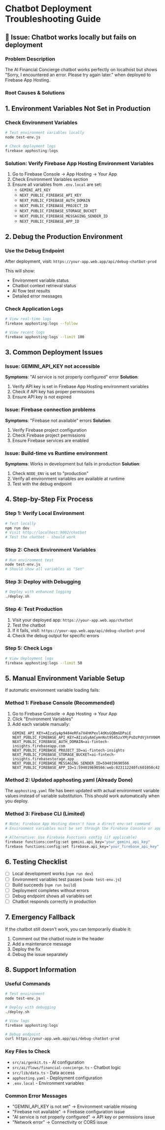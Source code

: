 # Chatbot Deployment Troubleshooting Guide

## 🚨 Issue: Chatbot works locally but fails on deployment

### **Problem Description**
The AI Financial Concierge chatbot works perfectly on localhost but shows "Sorry, I encountered an error. Please try again later." when deployed to Firebase App Hosting.

### **Root Causes & Solutions**

## 1. Environment Variables Not Set in Production

### **Check Environment Variables**
```bash
# Test environment variables locally
node test-env.js

# Check deployment logs
firebase apphosting:logs
```

### **Solution: Verify Firebase App Hosting Environment Variables**
1. Go to Firebase Console → App Hosting → Your App
2. Check Environment Variables section
3. Ensure all variables from `.env.local` are set:
   - `GEMINI_API_KEY`
   - `NEXT_PUBLIC_FIREBASE_API_KEY`
   - `NEXT_PUBLIC_FIREBASE_AUTH_DOMAIN`
   - `NEXT_PUBLIC_FIREBASE_PROJECT_ID`
   - `NEXT_PUBLIC_FIREBASE_STORAGE_BUCKET`
   - `NEXT_PUBLIC_FIREBASE_MESSAGING_SENDER_ID`
   - `NEXT_PUBLIC_FIREBASE_APP_ID`

## 2. Debug the Production Environment

### **Use the Debug Endpoint**
After deployment, visit: `https://your-app.web.app/api/debug-chatbot-prod`

This will show:
- Environment variable status
- Chatbot context retrieval status
- AI flow test results
- Detailed error messages

### **Check Application Logs**
```bash
# View real-time logs
firebase apphosting:logs --follow

# View recent logs
firebase apphosting:logs --limit 100
```

## 3. Common Deployment Issues

### **Issue: GEMINI_API_KEY not accessible**
**Symptoms**: "AI service is not properly configured" error
**Solution**: 
1. Verify API key is set in Firebase App Hosting environment variables
2. Check if API key has proper permissions
3. Ensure API key is not expired

### **Issue: Firebase connection problems**
**Symptoms**: "Firebase not available" errors
**Solution**:
1. Verify Firebase project configuration
2. Check Firebase project permissions
3. Ensure Firebase services are enabled

### **Issue: Build-time vs Runtime environment**
**Symptoms**: Works in development but fails in production
**Solution**:
1. Check `NODE_ENV` is set to "production"
2. Verify all environment variables are available at runtime
3. Test with the debug endpoint

## 4. Step-by-Step Fix Process

### **Step 1: Verify Local Environment**
```bash
# Test locally
npm run dev
# Visit http://localhost:9002/chatbot
# Test the chatbot - should work
```

### **Step 2: Check Environment Variables**
```bash
# Run environment test
node test-env.js
# Should show all variables as "Set"
```

### **Step 3: Deploy with Debugging**
```bash
# Deploy with enhanced logging
./deploy.sh
```

### **Step 4: Test Production**
1. Visit your deployed app: `https://your-app.web.app/chatbot`
2. Test the chatbot
3. If it fails, visit: `https://your-app.web.app/api/debug-chatbot-prod`
4. Check the debug output for specific errors

### **Step 5: Check Logs**
```bash
# View deployment logs
firebase apphosting:logs --limit 50
```

## 5. Manual Environment Variable Setup

If automatic environment variable loading fails:

### **Method 1: Firebase Console (Recommended)**
1. Go to Firebase Console → App Hosting → Your App
2. Click "Environment Variables"
3. Add each variable manually:
   ```
   GEMINI_API_KEY=AIzaSyAp9484eRFa7X4hKPevl4dKsGQBmGDPaiE
   NEXT_PUBLIC_FIREBASE_API_KEY=AIzaSyAmCymnNst9545zxYMjPsDzPdVjhYV06MM
   NEXT_PUBLIC_FIREBASE_AUTH_DOMAIN=ai-fintech-insights.firebaseapp.com
   NEXT_PUBLIC_FIREBASE_PROJECT_ID=ai-fintech-insights
   NEXT_PUBLIC_FIREBASE_STORAGE_BUCKET=ai-fintech-insights.firebasestorage.app
   NEXT_PUBLIC_FIREBASE_MESSAGING_SENDER_ID=594019690566
   NEXT_PUBLIC_FIREBASE_APP_ID=1:594019690566:web:823112240fc601050c4247
   ```

### **Method 2: Updated apphosting.yaml (Already Done)**
The `apphosting.yaml` file has been updated with actual environment variable values instead of variable substitution. This should work automatically when you deploy.

### **Method 3: Firebase CLI (Limited)**
```bash
# Note: Firebase App Hosting doesn't have a direct env:set command
# Environment variables must be set through the Firebase Console or apphosting.yaml

# Alternative: Use Firebase Functions config (if applicable)
firebase functions:config:set gemini.api_key="your_gemini_api_key"
firebase functions:config:set firebase.api_key="your_firebase_api_key"
```

## 6. Testing Checklist

- [ ] Local development works (`npm run dev`)
- [ ] Environment variables test passes (`node test-env.js`)
- [ ] Build succeeds (`npm run build`)
- [ ] Deployment completes without errors
- [ ] Debug endpoint shows all variables set
- [ ] Chatbot responds correctly in production

## 7. Emergency Fallback

If the chatbot still doesn't work, you can temporarily disable it:

1. Comment out the chatbot route in the header
2. Add a maintenance message
3. Deploy the fix
4. Debug the issue separately

## 8. Support Information

### **Useful Commands**
```bash
# Test environment
node test-env.js

# Deploy with debugging
./deploy.sh

# View logs
firebase apphosting:logs

# Debug endpoint
curl https://your-app.web.app/api/debug-chatbot-prod
```

### **Key Files to Check**
- `src/ai/genkit.ts` - AI configuration
- `src/ai/flows/financial-concierge.ts` - Chatbot logic
- `src/lib/data.ts` - Data access
- `apphosting.yaml` - Deployment configuration
- `.env.local` - Environment variables

### **Common Error Messages**
- "GEMINI_API_KEY is not set" → Environment variable missing
- "Firebase not available" → Firebase configuration issue
- "AI service is not properly configured" → API key or permissions issue
- "Network error" → Connectivity or CORS issue 